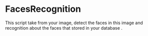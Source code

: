 # FacesRecognition
This script take from your image, detect the faces in this image and recognition about the faces that stored in your database .
